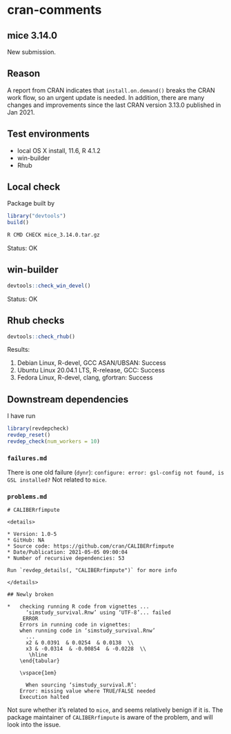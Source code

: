 cran-comments
================

## mice 3.14.0

New submission.

## Reason

A report from CRAN indicates that `install.on.demand()` breaks the CRAN
work flow, so an urgent update is needed. In addition, there are many
changes and improvements since the last CRAN version 3.13.0 published in
Jan 2021.

## Test environments

-   local OS X install, 11.6, R 4.1.2
-   win-builder
-   Rhub

## Local check

Package built by

``` r
library("devtools")
build()
```

``` bash
R CMD CHECK mice_3.14.0.tar.gz
```

Status: OK

## win-builder

``` r
devtools::check_win_devel()
```

Status: OK

## Rhub checks

``` r
devtools::check_rhub()
```

Results:

1.  Debian Linux, R-devel, GCC ASAN/UBSAN: Success
2.  Ubuntu Linux 20.04.1 LTS, R-release, GCC: Success
3.  Fedora Linux, R-devel, clang, gfortran: Success

## Downstream dependencies

I have run

``` r
library(revdepcheck)
revdep_reset()
revdep_check(num_workers = 10)
```

### `failures.md`

There is one old failure (`dynr`):
`configure: error: gsl-config not found, is GSL installed?` Not related
to `mice`.

### `problems.md`

    # CALIBERrfimpute

    <details>

    * Version: 1.0-5
    * GitHub: NA
    * Source code: https://github.com/cran/CALIBERrfimpute
    * Date/Publication: 2021-05-05 09:00:04
    * Number of recursive dependencies: 53

    Run `revdep_details(, "CALIBERrfimpute")` for more info

    </details>

    ## Newly broken

    *   checking running R code from vignettes ...
          ‘simstudy_survival.Rnw’ using ‘UTF-8’... failed
         ERROR
        Errors in running code in vignettes:
        when running code in ‘simstudy_survival.Rnw’
          ...
          x2 & 0.0391  & 0.0254  & 0.0138  \\ 
          x3 & -0.0314  & -0.00854  & -0.0228  \\ 
           \hline
        \end{tabular}
        
        \vspace{1em}
        
          When sourcing ‘simstudy_survival.R’:
        Error: missing value where TRUE/FALSE needed
        Execution halted

Not sure whether it’s related to `mice`, and seems relatively benign if
it is. The package maintainer of `CALIBERrfimpute` is aware of the
problem, and will look into the issue.
